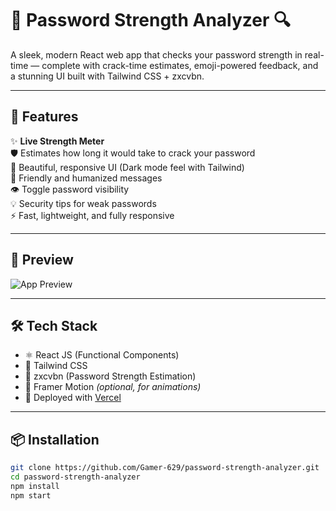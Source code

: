 # 🔐 Password Strength Analyzer 🔍

A sleek, modern React web app that checks your password strength in real-time — complete with crack-time estimates, emoji-powered feedback, and a stunning UI built with Tailwind CSS + zxcvbn.

---

## 🚀 Features

✨ **Live Strength Meter**  
🛡️ Estimates how long it would take to crack your password  
🎨 Beautiful, responsive UI (Dark mode feel with Tailwind)  
💬 Friendly and humanized messages  
👁️ Toggle password visibility  
💡 Security tips for weak passwords  
⚡ Fast, lightweight, and fully responsive

---

## 📸 Preview

![App Preview](https://via.placeholder.com/800x400?text=Insert+Screenshot+Here)

---

## 🛠️ Tech Stack

- ⚛️ React JS (Functional Components)
- 🎨 Tailwind CSS
- 🔐 zxcvbn (Password Strength Estimation)
- 🧠 Framer Motion *(optional, for animations)*
- 🚀 Deployed with [Vercel](https://vercel.com)

---

## 📦 Installation

```bash
git clone https://github.com/Gamer-629/password-strength-analyzer.git
cd password-strength-analyzer
npm install
npm start

